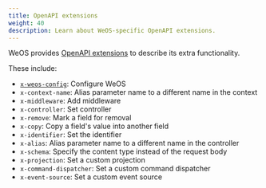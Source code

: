 ```yaml
---
title: OpenAPI extensions
weight: 40
description: Learn about WeOS-specific OpenAPI extensions.
---
```


WeOS provides [OpenAPI extensions][extensions] to describe its extra functionality.

These include:
- [`x-weos-config`][x-weos-config]: Configure WeOS
- `x-context-name`: Alias parameter name to a different name in the context
- `x-middleware`: Add middleware
- `x-controller`: Set controller
- `x-remove`: Mark a field for removal
- `x-copy`: Copy a field's value into another field
- `x-identifier`: Set the identifier
- `x-alias`: Alias parameter name to a different name in the controller
- `x-schema`: Specify the content type instead of the request body
- `x-projection`: Set a custom projection
- `x-command-dispatcher`: Set a custom command dispatcher
- `x-event-source`: Set a custom event source

[extensions]: https://swagger.io/docs/specification/openapi-extensions/
[x-weos-config]: /docs/openapi-extensions/x-weos-config
